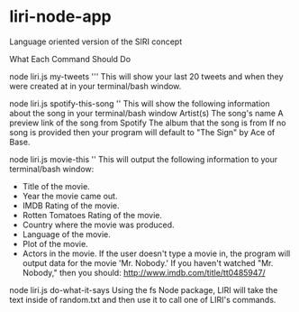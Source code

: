 # liri-node-app
Language oriented version of the SIRI concept

What Each Command Should Do

node liri.js my-tweets '<Twitter user name here>''
This will show your last 20 tweets and when they were created at in your terminal/bash window.


node liri.js spotify-this-song '<A song name here>'
This will show the following information about the song in your terminal/bash window
Artist(s)
The song's name
A preview link of the song from Spotify
The album that the song is from
If no song is provided then your program will default to "The Sign" by Ace of Base.


node liri.js movie-this '<A movie name here>'
This will output the following information to your terminal/bash window:
   * Title of the movie.
   * Year the movie came out.
   * IMDB Rating of the movie.
   * Rotten Tomatoes Rating of the movie.
   * Country where the movie was produced.
   * Language of the movie.
   * Plot of the movie.
   * Actors in the movie.
If the user doesn't type a movie in, the program will output data for the movie 'Mr. Nobody.'
If you haven't watched "Mr. Nobody," then you should: http://www.imdb.com/title/tt0485947/

node liri.js do-what-it-says
Using the fs Node package, LIRI will take the text inside of random.txt and then use it to call one of LIRI's commands.

